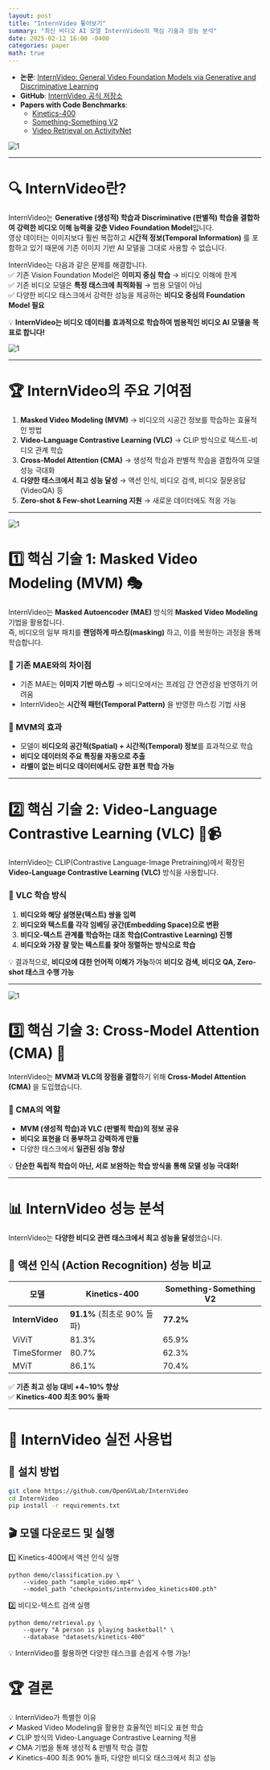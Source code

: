 ```yaml
---
layout: post  
title: "InternVideo 톺아보기"  
summary: "최신 비디오 AI 모델 InternVideo의 핵심 기술과 성능 분석"  
date: 2025-02-12 16:00 -0400  
categories: paper  
math: true  
---
```


- **논문**: [InternVideo: General Video Foundation Models via Generative and Discriminative Learning](https://arxiv.org/abs/2212.03191)  
- **GitHub**: [InternVideo 공식 저장소](https://github.com/OpenGVLab/InternVideo)  
- **Papers with Code Benchmarks**:  
  - [Kinetics-400](https://paperswithcode.com/sota/action-classification-on-kinetics-400?p=internvideo-general-video-foundation-models)  
  - [Something-Something V2](https://paperswithcode.com/sota/action-recognition-in-videos-on-something?p=internvideo-general-video-foundation-models)  
  - [Video Retrieval on ActivityNet](https://paperswithcode.com/sota/video-retrieval-on-activitynet?p=internvideo-general-video-foundation-models)  



![1](/assets/img/post_img/internvideo/1.PNG)



---

# 🔍 InternVideo란?  
InternVideo는 **Generative (생성적) 학습과 Discriminative (판별적) 학습을 결합하여 강력한 비디오 이해 능력을 갖춘 Video Foundation Model**입니다.  
영상 데이터는 이미지보다 훨씬 복잡하고 **시간적 정보(Temporal Information)** 를 포함하고 있기 때문에 기존 이미지 기반 AI 모델을 그대로 사용할 수 없습니다.  

InternVideo는 다음과 같은 문제를 해결합니다.  
✅ 기존 Vision Foundation Model은 **이미지 중심 학습** → 비디오 이해에 한계  
✅ 기존 비디오 모델은 **특정 태스크에 최적화됨** → 범용 모델이 아님  
✅ 다양한 비디오 태스크에서 강력한 성능을 제공하는 **비디오 중심의 Foundation Model 필요**  

💡 **InternVideo는 비디오 데이터를 효과적으로 학습하여 범용적인 비디오 AI 모델을 목표로 합니다!**  


![1](/assets/img/post_img/internvideo/2.PNG)



---

# 🏆 InternVideo의 주요 기여점  
1. **Masked Video Modeling (MVM)** → 비디오의 시공간 정보를 학습하는 효율적인 방법  
2. **Video-Language Contrastive Learning (VLC)** → CLIP 방식으로 텍스트-비디오 관계 학습  
3. **Cross-Model Attention (CMA)** → 생성적 학습과 판별적 학습을 결합하여 모델 성능 극대화  
4. **다양한 태스크에서 최고 성능 달성** → 액션 인식, 비디오 검색, 비디오 질문응답(VideoQA) 등  
5. **Zero-shot & Few-shot Learning 지원** → 새로운 데이터에도 적응 가능  

---



![1](/assets/img/post_img/internvideo/3.PNG)



# 1️⃣ 핵심 기술 1: Masked Video Modeling (MVM) 🎭  

InternVideo는 **Masked Autoencoder (MAE)** 방식의 **Masked Video Modeling** 기법을 활용합니다.  
즉, 비디오의 일부 패치를 **랜덤하게 마스킹(masking)** 하고, 이를 복원하는 과정을 통해 학습합니다.  

### 🔹 기존 MAE와의 차이점  
- 기존 MAE는 **이미지 기반 마스킹** → 비디오에서는 프레임 간 연관성을 반영하기 어려움  
- InternVideo는 **시간적 패턴(Temporal Pattern)** 을 반영한 마스킹 기법 사용  

### 🔹 MVM의 효과  
- 모델이 **비디오의 공간적(Spatial) + 시간적(Temporal) 정보**를 효과적으로 학습  
- **비디오 데이터의 주요 특징을 자동으로 추출**  
- **라벨이 없는 비디오 데이터에서도 강한 표현 학습 가능**  

---

# 2️⃣ 핵심 기술 2: Video-Language Contrastive Learning (VLC) 📝📹  

InternVideo는 CLIP(Contrastive Language-Image Pretraining)에서 확장된 **Video-Language Contrastive Learning (VLC)** 방식을 사용합니다.  

### 🔹 VLC 학습 방식  
1. **비디오와 해당 설명문(텍스트) 쌍을 입력**  
2. **비디오와 텍스트를 각각 임베딩 공간(Embedding Space)으로 변환**  
3. **비디오-텍스트 관계를 학습하는 대조 학습(Contrastive Learning) 진행**  
4. **비디오와 가장 잘 맞는 텍스트를 찾아 정렬하는 방식으로 학습**  

💡 결과적으로, **비디오에 대한 언어적 이해가 가능**하여 **비디오 검색, 비디오 QA, Zero-shot 태스크 수행 가능**  

---



![1](/assets/img/post_img/internvideo/4.PNG)



# 3️⃣ 핵심 기술 3: Cross-Model Attention (CMA) 🎯  

InternVideo는 **MVM과 VLC의 장점을 결합**하기 위해 **Cross-Model Attention (CMA)** 을 도입했습니다.  

### 🔹 CMA의 역할  
- **MVM (생성적 학습)과 VLC (판별적 학습)의 정보 공유**  
- **비디오 표현을 더 풍부하고 강력하게 만듦**  
- 다양한 태스크에서 **일관된 성능 향상**  

💡 **단순한 독립적 학습이 아닌, 서로 보완하는 학습 방식을 통해 모델 성능 극대화!**  

---

# 📊 InternVideo 성능 분석  

InternVideo는 **다양한 비디오 관련 태스크에서 최고 성능을 달성**했습니다.  

## 🎥 **액션 인식 (Action Recognition) 성능 비교**  



| 모델 | Kinetics-400 | Something-Something V2 |  
|------|-------------|---------------------|  
| **InternVideo** | **91.1%** (최초로 90% 돌파) | **77.2%** |  
| ViViT | 81.3% | 65.9% |  
| TimeSformer | 80.7% | 62.3% |  
| MViT | 86.1% | 70.4% |  



✅ **기존 최고 성능 대비 +4~10% 향상**  
✅ **Kinetics-400 최초 90% 돌파**  

---

# 🚀 InternVideo 실전 사용법  

## 🔧 **설치 방법**  
```bash
git clone https://github.com/OpenGVLab/InternVideo
cd InternVideo
pip install -r requirements.txt
```

## 🎬 **모델 다운로드 및 실행**

1️⃣ Kinetics-400에서 액션 인식 실행

```
python demo/classification.py \
    --video_path "sample_video.mp4" \
    --model_path "checkpoints/internvideo_kinetics400.pth"
```

2️⃣ 비디오-텍스트 검색 실행

```
python demo/retrieval.py \
    --query "A person is playing basketball" \
    --database "datasets/kinetics-400"
```

💡 InternVideo를 활용하면 다양한 태스크를 손쉽게 수행 가능!

# 🏆 결론
💡 InternVideo가 특별한 이유  
✔ Masked Video Modeling을 활용한 효율적인 비디오 표현 학습  
✔ CLIP 방식의 Video-Language Contrastive Learning 적용  
✔ CMA 기법을 통해 생성적 & 판별적 학습 결합  
✔ Kinetics-400 최초 90% 돌파, 다양한 비디오 태스크에서 최고 성능  